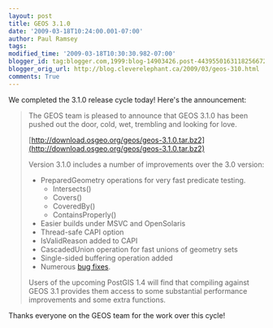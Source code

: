 ```yaml
---
layout: post
title: GEOS 3.1.0
date: '2009-03-18T10:24:00.001-07:00'
author: Paul Ramsey
tags: 
modified_time: '2009-03-18T10:30:30.982-07:00'
blogger_id: tag:blogger.com,1999:blog-14903426.post-4439550163118256672
blogger_orig_url: http://blog.cleverelephant.ca/2009/03/geos-310.html
comments: True
---
```


We completed the 3.1.0 release cycle today! Here's the announcement:

> The GEOS team is pleased to announce that GEOS 3.1.0 has been pushed out the door, cold, wet,  trembling and looking for love.
> 
> [http://download.osgeo.org/geos/geos-3.1.0.tar.bz2](http://download.osgeo.org/geos/geos-3.1.0.tar.bz2)
> 
> Version 3.1.0 includes a number of improvements over the 3.0 version:
> 
> * PreparedGeometry operations for very fast predicate testing.
>    * Intersects()
>    * Covers()
>    * CoveredBy()
>    * ContainsProperly()
> * Easier builds under MSVC and OpenSolaris
> * Thread-safe CAPI option
> * IsValidReason added to CAPI
> * CascadedUnion operation for fast unions of geometry sets
> * Single-sided buffering operation added
> * Numerous [bug fixes](http://trac.osgeo.org/geos/query?status=closed&milestone=3.1.0&order=priority).
> 
> Users of the upcoming PostGIS 1.4 will find that compiling against GEOS 3.1 provides them access to some substantial performance improvements and some extra functions.

Thanks everyone on the GEOS team for the work over this cycle!

